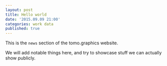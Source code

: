 ```yaml
---
layout: post
title: Hello world
date: '2015.09.09 21:00'
categories: work data
published: true
---
```


This is the `news` section of the tomo.graphics website.

We will add notable things here, and try to showcase stuff we can actually show publicly.
